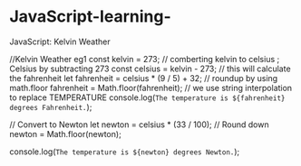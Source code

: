 # JavaScript-learning-
JavaScript: Kelvin Weather

//Kelvin Weather eg1
const kelvin = 273;
// comberting kelvin to celsius ; Celsius by subtracting 273
const celsius = kelvin - 273;
// this will calculate the fahrenheit
let fahrenheit = celsius * (9 / 5) + 32;
// roundup by using math.floor
fahrenheit = Math.floor(fahrenheit);
// we use string interpolation to replace TEMPERATURE
console.log(`The temperature is ${fahrenheit} degrees Fahrenheit.`);

// Convert to Newton
let newton = celsius * (33 / 100);
// Round down
newton = Math.floor(newton);

console.log(`The temperature is ${newton} degrees Newton.`);
